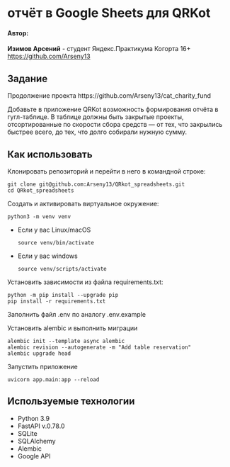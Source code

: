 # отчёт в Google Sheets для QRKot

<h4>Автор:</h4>

**Изимов Арсений**  - студент Яндекс.Практикума Когорта 16+
https://github.com/Arseny13



<h2>Задание</h2>
Продолжение проекта https://github.com/Arseny13/cat_charity_fund

Добавьте в приложение QRKot возможность формирования отчёта в гугл-таблице. В таблице должны быть закрытые проекты, отсортированные по скорости сбора средств — от тех, что закрылись быстрее всего, до тех, что долго собирали нужную сумму.


<h2>Как использовать</h2>

Клонировать репозиторий и перейти в него в командной строке:

```
git clone git@github.com:Arseny13/QRkot_spreadsheets.git
cd QRkot_spreadsheets
```

Cоздать и активировать виртуальное окружение:

```
python3 -m venv venv
```

* Если у вас Linux/macOS

    ```
    source venv/bin/activate
    ```
* Если у вас windows

    ```
    source venv/scripts/activate
    ```


Установить зависимости из файла requirements.txt:

```
python -m pip install --upgrade pip
pip install -r requirements.txt
```
Заполнить файл .env по аналогу .env.example

Установить alembic и выполнить миграции

```
alembic init --template async alembic 
alembic revision --autogenerate -m "Add table reservation"
alembic upgrade head
```

Запустить приложение 

```
uvicorn app.main:app --reload
```

<h2>Используемые технологии</h2>

- Python 3.9
- FastAPI v.0.78.0
- SQLite
- SQLAlchemy
- Alembic
- Google API